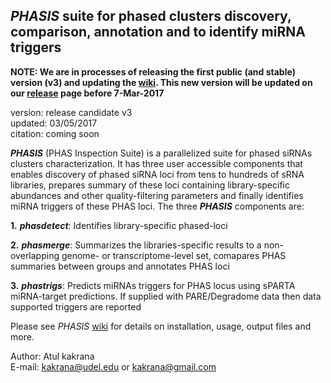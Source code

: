 ## *PHASIS* suite for phased clusters discovery, comparison, annotation and to identify miRNA triggers

**NOTE: We are in processes of releasing the first public (and stable) version (v3) and updating the [wiki](https://github.com/atulkakrana/PHASIS/wiki). This new version will be updated on our [release](https://github.com/atulkakrana/PHASIS/releases) page before 7-Mar-2017**

version: release candidate v3    
updated: 03/05/2017    
citation: coming soon   

***PHASIS*** (PHAS Inspection Suite) is a parallelized suite for phased siRNAs clusters characterization. It has three user accessible components that enables discovery of phased siRNA loci from tens to hundreds of sRNA libraries, prepares summary of these loci containing library-specific abundances and other quality-filtering parameters and finally identifies miRNA triggers of these PHAS loci. The three ***PHASIS*** components are:

**1.** ***phasdetect***: Identifies library-specific phased-loci

**2.** ***phasmerge***: Summarizes the libraries-specific results to a non-overlapping genome- or transcriptome-level set, comapares PHAS summaries between groups and annotates PHAS loci

**3.** ***phastrigs***: Predicts miRNAs triggers for PHAS locus using sPARTA miRNA-target predictions. If supplied with PARE/Degradome data then data supported triggers are reported

Please see *PHASIS* [wiki](https://github.com/atulkakrana/PHASIS/wiki) for details on installation, usage, output files and more.

Author: Atul kakrana   
E-mail: kakrana@udel.edu or kakrana@gmail.com
